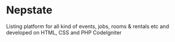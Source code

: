 # Nepstate
Listing platform for all kind of events, jobs, rooms &amp; rentals etc and developed on HTML, CSS and PHP CodeIgniter

